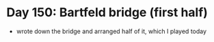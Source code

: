 # Day 150: Bartfeld bridge (first half)

- wrote down the bridge and arranged half of it, which I played today
